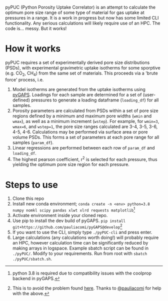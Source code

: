 pyPUC (Python Porosity Uptake Correlator) is an attempt to calculate the optimum pore size range of some type of material for gas uptake at pressures in a range. It is a work in progress but now has some limited CLI functionality. Any serious calculations will likely require use of an HPC. 
The code is... messy. But it works!

How it works
============
pyPUC requires a set of experimentally derived pore size distributions (PSDs), with experimental gravimetric uptake isotherms for some sporptive (e.g. CO<sub>2</sub>, CH<sub>4</sub>) from the same set of materials. This proceeds via a 'brute force' process, i.e.
  1. Model isotherms are generated from the uptake isotherms using [pyGAPS](https://github.com/pauliacomi/pyGAPS). Loadings for each sample are determined for a set of (user-defined) pressures to generate a loading dataframe (`loading_df`) for all samples.
  2. Porosity parameters are calculated from PSDs within a set of pore size regions defined by a minimum and maximum pore widths (`wmin` and `wmax`), as well as a minimum increment (`wstep`). For example, for `wmin=3`, `wmax=6`, and `wstep=1`, the pore size ranges calculated are 3-4, 3-5, 3-6, 4-5, 4-6. Calculations may be performed via surface area or pore volume PSDs. This forms a set of parameters at each pore range for all samples (`param_df`).
  3. Linear regressions are performed between each row of `param_df` and `loading_df`. 
  4. The highest pearson coefficient, r<sup>2</sup> is selected for each pressure, thus yielding the optimum pore size region for each pressure.

Steps to use
============
 1. Clone this repo
 2. Install new conda environment;
    `conda create -n <env> python=3.8 numpy nomkl scipy pandas xlwt xlrd requests matplotlib`[^1]
 2. Activate environment inside your cloned repo.
 3. Use pip to install the dev build of pyGAPS. `pip install git+https://github.com/pauliacomi/pyGAPS@develop`[^2]
 4. If you want to use the CLI, simply type `./pyPUC-cli` and press enter. 
 5. Large calculations (any calculations worth doing!) will probably require an HPC, however calculation time can be significantly reduced by making arrays in logspace. Example sbatch script can be found in `./pyPUC/`. Modify to your requirements. Run from root with `sbatch ./pyPUC/sbatch.sh`. 

[^1]: python 3.8 is required due to compatibility issues with the coolprop backend in pyGAPS.
[^2]: This is to avoid the problem found [here](https://stackoverflow.com/questions/70248438/module-breaks-when-loaded-into-multiple-scripts). Thanks to [@pauliacomi](https://github.com/pauliacomi) for help with the above.
